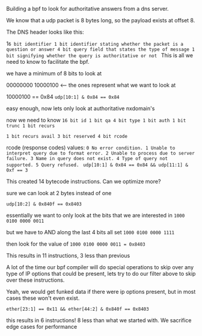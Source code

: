 Building a bpf to look for authoritative answers from a dns server.

We know that a udp packet is 8 bytes long, so the payload exists at offset 8.

The DNS header looks like this:

1`6 bit identifier
1 bit identifier stating whether the packet is a question or answer
4 bit query field that states the type of message
1 bit signifying whether the query is authoritative or not
`
This is all we need to know to facilitate the bpf.

we have a minimum of 8 bits to look at

00000000
10000100 <-- the ones represent what we want to look at

10000100 == 0x84
`udp[10:1] & 0x84 == 0x84 `

easy enough, now lets only look at authoritative nxdomain's 

now we need to know
`16 bit id
1 bit qa
4 bit type
1 bit auth
1 bit trunc
1 bit recurs`

`1 bit recurs avail
3 bit reserved
4 bit rcode`

rcode (response codes) values:
`0 No error condition.
1 Unable to interpret query due to format error.
2 Unable to process due to server failure.
3 Name in query does not exist.
4 Type of query not supported.
5 Query refused.
`
`udp[10:1] & 0x84 == 0x84 && udp[11:1] & 0xf == 3`

This created 14 bytecode instructions. Can we optimize more?

sure we can look at 2 bytes instead of one 

`udp[10:2] & 0x840f == 0x8403`

essentially we want to only look at the bits that we are interested in
`1000 0100 0000 0011`

but we have to AND along the last 4 bits all set 
`1000 0100 0000 1111`

then look for the value of 
`1000 0100 0000 0011 = 0x8403`

This results in 11 instructions, 3 less than previous

A lot of the time our bpf compiler will do special operations 
to skip over any type of IP options that could be present, lets 
try to do our filter above to skip over these instructions. 

Yeah, we would get funked data if there were ip options present, 
but in most cases these won't even exist.  

`ether[23:1] == 0x11 && ether[44:2] & 0x840f == 0x8403`

this results in 6 instructions! 8 less than what we started with. We sacrifice
edge cases for performance 